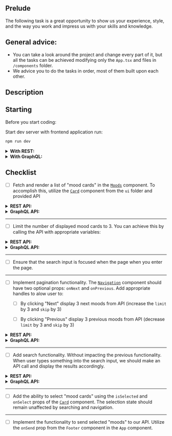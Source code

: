 ## Prelude

The following task is a great opportunity to show us your experience, style, and the way you work and impress us with your skills and knowledge.

## General advice:

- You can take a look around the project and change every part of it, but all the tasks can be achieved modifying only the `App.tsx` and files in `/components` folder.
- We advice you to do the tasks in order, most of them built upon each other.

## Description

## Starting 
Before you start coding:

Start dev server with frontend application run:
```cmd
npm run dev
```

<details>
<summary><strong>With REST:</strong></summary>
<p></p>
<p>Start the REST server with command:</p>


```cmd
npm run serve:rest
```
</details>

<details>
<summary><strong>With GraphQL:</strong></summary>
<p></p>
<p>Start the GraphQL server with command:</p>


```cmd
npm run serve:graphql
```
</details>


## Checklist

- [ ] Fetch and render a list of "mood cards" in the [`Moods`](./src/components/Moods.tsx) component. To accomplish this, utilize the [`Card`](./src/ui/Card.tsx) component from the `ui` folder and provided API


<details>
<summary><strong>REST API:</strong></summary>
<p></p>

**URL:**


_GET_ request should be send to http://localhost:4000/api/moods

**Types:**

Types for the REST response can be found in [./src/types/rest/index.ts](./src/types/rest/index.ts)

**Example response**


```json
{
  "moods": [
    {
      "id": "1a2b3c",
      "emoji": "😊",
      "title": "Happy",
      "description": "Feeling joyful, content, or delighted."
    }
  ],
  "pagination": {
    "limit": "1",
    "count": 40
  }
}
```
</details>

<details>
<summary><strong>GraphQL API:</strong></summary>
<p></p>

> To run `<App />` in GraphQL mode go to [./src/main.tsx](./src/main.tsx) and change `Root` to `<Root type="graphql">`

**URL:**

Send query request to http://localhost:4000/graphql

**Types:**

Types for the GraphQL response can be found in [./src/types/graphql/index.ts](./src/types/graphql/index.ts)

**Example response**


```json
{
  "data": {
    "getMoods": {
      "moods": [
        {
          "description": "Feeling joyful, content, or delighted.",
          "id": "1a2b3c",
          "emoji": "😊",
          "title": "Happy"
        }
      ],
      "pagination": {
        "count": 40,
        "limit": 1,
        "skip": 0
      }
    }
  }
}
```
</details>

--- 

- [ ] Limit the number of displayed mood cards to 3. You can achieve this by calling the API with appropriate variables:

<details>
<summary><strong>REST API:</strong></summary>
<p></p>

Add query parameter to url `limit=3`.
</details>

<details>
<summary><strong>GraphQL API:</strong></summary>
<p></p>

Add query variable `{"limit": 3}`.
</details>

---

- [ ] Ensure that the search input is focused when the page when you enter the page.

---

- [ ] Implement pagination functionality. The [`Navigation`](./src/ui/Navigation.tsx) component should have two optional props: `onNext` and `onPrevious`. Add appropriate handles to alow user to: 

  - [ ] By clicking "Next" display 3 next moods from API (increase the `limit` by 3 and `skip` by 3)

  - [ ] By clicking "Previous" display 3 previous moods from API (decrease `limit` by 3 and `skip` by 3)

<details>
<summary><strong>REST API:</strong></summary>
<p></p>

Extend query variables by adding `&skip=3`.
</details>

<details>
<summary><strong>GraphQL API:</strong></summary>
<p></p>

Extend query variables by adding `{"skip": 3}`.
</details>

---

- [ ] Add search functionality. Without impacting the previous functionality. When user types something into the search input, we should make an API call and display the results accordingly.

<details>
<summary><strong>REST API:</strong></summary>
<p></p>

Request variables should be set to `?limit=3&search="<search_query>"`
</details>

<details>
<summary><strong>GraphQL API:</strong></summary>
<p></p>

Query variables should be set to `{"limit": 3, "search": "<search_query>"}"`
</details>

---

- [ ] Add the ability to select "mood cards" using the `isSelected` and `onSelect` props of the [`Card`](./src/ui/Card.tsx) component. The selection state should remain unaffected by searching and navigation.

---

- [ ] Implement the functionality to send selected "moods" to our API. Utilize the `onSend` prop from the `Footer` component in the `App` component.
